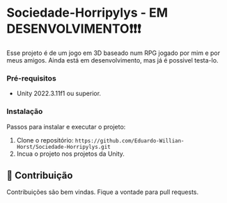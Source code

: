 # Sociedade-Horripylys - EM DESENVOLVIMENTO❗❗❗

Esse projeto é de um jogo em 3D baseado num RPG jogado por mim e por meus amigos. Ainda está em desenvolvimento, mas já é possivel testa-lo.

### Pré-requisitos

- Unity 2022.3.11f1 ou superior.

### Instalação

Passos para instalar e executar o projeto:

1. Clone o repositório: `https://github.com/Eduardo-Willian-Horst/Sociedade-Horripylys.git`
2. Incua o projeto nos projetos da Unity.

## 🤝 Contribuição

Contribuições são bem vindas. Fique a vontade para pull requests.
